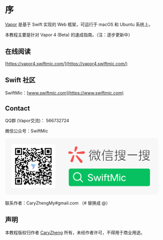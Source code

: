 # 序

[Vapor](https://vapor.codes) 是基于 Swift 实现的 Web 框架，可运行于 macOS 和 Ubuntu 系统上。

本教程主要是针对 Vapor 4 (Beta) 的速成指南。（注：逐步更新中）

## 在线阅读

[https://vapor4.swiftmic.com/](https://vapor4.swiftmic.com/)

## Swift 社区

SwiftMic：[www.swiftmic.com](https://www.swiftmic.com)

## Contact

QQ群 (Vapor交流)： 566732724

微信公众号：SwiftMic

![swiftmic_wechat_logo](img/swiftmic_wechat_logo.png)

联系作者：CaryZhengMy#gmail.com （# 替换成 @）

## 声明

本教程版权归作者 [CaryZheng](https://github.com/CaryZheng) 所有，未经作者许可，不得用于商业用途。